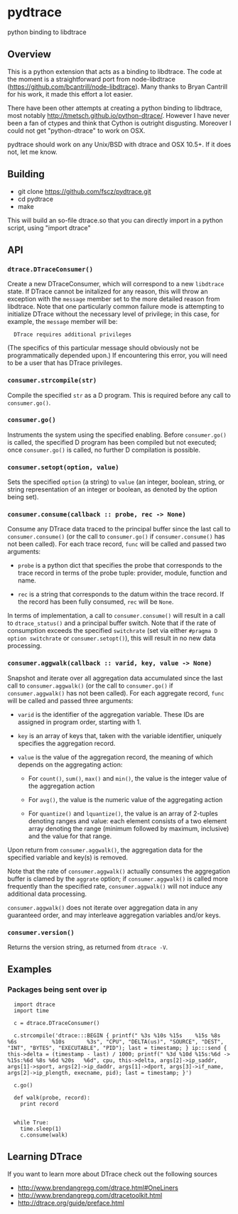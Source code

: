 # pydtrace
python binding to libdtrace

Overview
---
This is a python extension that acts as a binding to libdtrace. The code at the moment
is a straightforward port from node-libdtrace (https://github.com/bcantrill/node-libdtrace).
Many thanks to Bryan Cantrill for his work, it made this effort a lot easier.

There have been other attempts at creating a python binding to libdtrace, most notably
http://tmetsch.github.io/python-dtrace/. However I have never been a fan of ctypes and
think that Cython is outright disgusting. Moreover I could not get "python-dtrace" to 
work on OSX.

pydtrace should work on any Unix/BSD with dtrace and OSX 10.5+. If it does not, let me know.


Building
---
- git clone https://github.com/fscz/pydtrace.git
- cd pydtrace
- make

This will build an so-file dtrace.so that you can directly import in a python script, using "import dtrace"
 


API
---

### `dtrace.DTraceConsumer()`

Create a new DTraceConsumer, which will correspond to a new `libdtrace`
state.  If DTrace cannot be initalized for any reason, this will throw an
exception with the `message` member set to the more detailed reason from
libdtrace.  Note that one particularly common failure mode is attempting to
initialize DTrace without the necessary level of privilege; in this case, for
example, the `message` member will be:

      DTrace requires additional privileges

(The specifics of this particular message should obviously not be 
programmatically depended upon.)  If encountering this error, you will
need to be a user that has DTrace privileges.

### `consumer.strcompile(str)`

Compile the specified `str` as a D program.  This is required before
any call to `consumer.go()`.

### `consumer.go()`

Instruments the system using the specified enabling.  Before `consumer.go()`
is called, the specified D program has been compiled but not executed; once
`consumer.go()` is called, no further D compilation is possible.

### `consumer.setopt(option, value)`

Sets the specified `option` (a string) to `value` (an integer, boolean,
string, or string representation of an integer or boolean, as denoted by
the option being set).

### `consumer.consume(callback :: probe, rec -> None)`

Consume any DTrace data traced to the principal buffer since the last call to
`consumer.consume()` (or the call to `consumer.go()` if `consumer.consume()`
has not been called).  For each trace record, `func` will be called and
passed two arguments:

* `probe` is a python dict that specifies the probe that corresponds to the
   trace record in terms of the probe tuple: provider, module, function
   and name.

* `rec` is a string that corresponds to the datum within the trace record. If the record has been fully
   consumed, `rec` will be `None`.

In terms of implementation, a call to `consumer.consume()` will result in a
call to `dtrace_status()` and a principal buffer switch.  Note that if the
rate of consumption exceeds the specified `switchrate` (set via either
`#pragma D option switchrate` or `consumer.setopt()`), this will result in no
new data processing.

### `consumer.aggwalk(callback :: varid, key, value -> None)`

Snapshot and iterate over all aggregation data accumulated since the
last call to `consumer.aggwalk()` (or the call to `consumer.go()` if
`consumer.aggwalk()` has not been called).  For each aggregate record,
`func` will be called and passed three arguments:

* `varid` is the identifier of the aggregation variable.  These IDs are
  assigned in program order, starting with 1.

* `key` is an array of keys that, taken with the variable identifier,
  uniquely specifies the aggregation record.

* `value` is the value of the aggregation record, the meaning of which
  depends on the aggregating action:

  * For `count()`, `sum()`, `max()` and `min()`, the value is the
    integer value of the aggregation action

  * For `avg()`, the value is the numeric value of the aggregating action

  * For `quantize()` and `lquantize()`, the value is an array of 2-tuples
    denoting ranges and value:  each element consists of a two element array
    denoting the range (minimum followed by maximum, inclusive) and the
    value for that range.  

Upon return from `consumer.aggwalk()`, the aggregation data for the specified
variable and key(s) is removed.

Note that the rate of `consumer.aggwalk()` actually consumes the aggregation
buffer is clamed by the `aggrate` option; if `consumer.aggwalk()` is called
more frequently than the specified rate, `consumer.aggwalk()` will not
induce any additional data processing.

`consumer.aggwalk()` does not iterate over aggregation data in any guaranteed
order, and may interleave aggregation variables and/or keys.

### `consumer.version()`

Returns the version string, as returned from `dtrace -V`.

Examples
--------
### Packages being sent over ip
      

      import dtrace
      import time

      c = dtrace.DTraceConsumer()

      c.strcompile('dtrace:::BEGIN { printf(" %3s %10s %15s    %15s %8s %6s           %10s       %3s", "CPU", "DELTA(us)", "SOURCE", "DEST", "INT", "BYTES", "EXECUTABLE", "PID"); last = timestamp; } ip:::send { this->delta = (timestamp - last) / 1000; printf(" %3d %10d %15s:%6d -> %15s:%6d %8s %6d %20s   %6d", cpu, this->delta, args[2]->ip_saddr, args[1]->sport, args[2]->ip_daddr, args[1]->dport, args[3]->if_name, args[2]->ip_plength, execname, pid); last = timestamp; }')

      c.go()

      def walk(probe, record):
        print record


      while True:
        time.sleep(1)
        c.consume(walk)


Learning DTrace
---
If you want to learn more about DTrace check out the following sources
- http://www.brendangregg.com/dtrace.html#OneLiners
- http://www.brendangregg.com/dtracetoolkit.html
- http://dtrace.org/guide/preface.html
